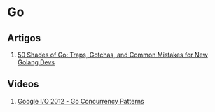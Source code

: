 # Go

## Artigos
1. [50 Shades of Go: Traps, Gotchas, and Common Mistakes for New Golang Devs](http://devs.cloudimmunity.com/gotchas-and-common-mistakes-in-go-golang/)

## Videos
1. [Google I/O 2012 - Go Concurrency Patterns](https://www.youtube.com/watch?v=f6kdp27TYZs)